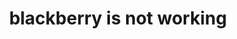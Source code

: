 ---
title: "blackberry is not working"
id: tag.id
permalink: "/tags/blackberry%20is%20not%20working"
videos: [857]
---